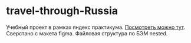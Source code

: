# travel-through-Russia
Учебный проект в рамках яндекс практикума. <a href=" https://genalll.github.io/travel-through-Russia/">Посмотреть можно тут</a>.
Сверстано с макета figma. Файловая структура по БЭМ nested.
